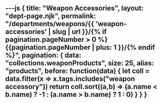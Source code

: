 ---js
{
  title: "Weapon Accessories",
  layout: "dept-page.njk",
  permalink: "/departments/weapons/{{ 'weapon-accessories' | slug | url }}/{% if pagination.pageNumber > 0 %}{{pagination.pageNumber | plus: 1 }}/{% endif %}",
  pagination: {
    data: "collections.weaponProducts",
    size: 25,
    alias: "products",
    before: function(data) { 
      let coll = data.filter(x => x.tags.includes("weapon accessory"))
      return coll.sort((a,b) => (a.name < b.name) ? -1 : (a.name > b.name) ? 1 : 0)
    }
  }
}
---


